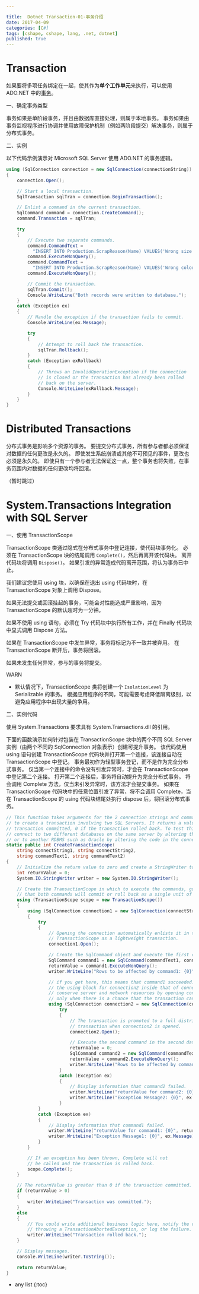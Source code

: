 ```yaml
---

title:  Dotnet Transaction-01-事务介绍
date: 2017-04-09
categories: [C#]
tags: [cshape, cshape, lang, .net, dotnet]
published: true
---
```



# Transaction

如果要将多项任务绑定在一起，使其作为**单个工作单元**来执行，可以使用 ADO.NET 中的[事务](https://msdn.microsoft.com/zh-cn/library/2k2hy99x(v=vs.100).aspx)。

一、确定事务类型

事务如果是单阶段事务，并且由数据库直接处理，则属于本地事务。 事务如果由事务监视程序进行协调并使用故障保护机制（例如两阶段提交）解决事务，则属于分布式事务。

二、实例

以下代码示例演示对 Microsoft SQL Server 使用 ADO.NET 的事务逻辑。

```c#
using (SqlConnection connection = new SqlConnection(connectionString))
{
    connection.Open();

    // Start a local transaction.
    SqlTransaction sqlTran = connection.BeginTransaction();

    // Enlist a command in the current transaction.
    SqlCommand command = connection.CreateCommand();
    command.Transaction = sqlTran;

    try
    {
        // Execute two separate commands.
        command.CommandText =
          "INSERT INTO Production.ScrapReason(Name) VALUES('Wrong size')";
        command.ExecuteNonQuery();
        command.CommandText =
          "INSERT INTO Production.ScrapReason(Name) VALUES('Wrong color')";
        command.ExecuteNonQuery();

        // Commit the transaction.
        sqlTran.Commit();
        Console.WriteLine("Both records were written to database.");
    }
    catch (Exception ex)
    {
        // Handle the exception if the transaction fails to commit.
        Console.WriteLine(ex.Message);

        try
        {
            // Attempt to roll back the transaction.
            sqlTran.Rollback();
        }
        catch (Exception exRollback)
        {
            // Throws an InvalidOperationException if the connection 
            // is closed or the transaction has already been rolled 
            // back on the server.
            Console.WriteLine(exRollback.Message);
        }
    }
}
```


# Distributed Transactions

分布式事务是影响多个资源的事务。 要提交分布式事务，所有参与者都必须保证对数据的任何更改是永久的。 即使发生系统崩溃或其他不可预见的事件，更改也必须是永久的。 
即使只有一个参与者无法保证这一点，整个事务也将失败，在事务范围内对数据的任何更改均将回滚。


（暂时跳过）


# System.Transactions Integration with SQL Server 


一、使用 TransactionScope

TransactionScope 类通过隐式在分布式事务中登记连接，使代码块事务化。 必须在 TransactionScope 块的结尾调用 `Complete()`，然后再离开该代码块。 
离开代码块将调用 `Dispose()`。 如果引发的异常造成代码离开范围，将认为事务已中止。

我们建议您使用 using 块，以确保在退出 using 代码块时，在 TransactionScope 对象上调用 Dispose。
 
如果无法提交或回滚挂起的事务，可能会对性能造成严重影响，因为 TransactionScope 的默认超时为一分钟。
 
如果不使用 using 语句，必须在 Try 代码块中执行所有工作，并在 Finally 代码块中显式调用 Dispose 方法。

如果在 TransactionScope 中发生异常，事务将标记为不一致并被弃用。 在 TransactionScope 断开后，事务将回滚。
 
如果未发生任何异常，参与的事务将提交。

<label class="label label-info">WARN</label>

- 默认情况下，TransactionScope 类将创建一个 `IsolationLevel` 为 Serializable 的事务。 根据应用程序的不同，可能需要考虑降低隔离级别，以避免应用程序中出现大量的争用。



二、实例代码

使用 System.Transactions 要求具有 System.Transactions.dll 的引用。


下面的函数演示如何针对包装在 TransactionScope 块中的两个不同 SQL Server 实例（由两个不同的 SqlConnection 对象表示）创建可提升事务。 
该代码使用 using 语句创建 TransactionScope 代码块并打开第一个连接，该连接自动在 TransactionScope 中登记。 
事务最初作为轻型事务登记，而不是作为完全分布式事务。 仅当第一个连接中的命令没有引发异常时，才会在 TransactionScope 中登记第二个连接。 
打开第二个连接后，事务将自动提升为完全分布式事务。 将会调用 Complete 方法，仅当未引发异常时，该方法才会提交事务。 
如果在 TransactionScope 代码块中的任意位置引发了异常，将不会调用 Complete，当在 TransactionScope 的 using 代码块结尾处执行 dispose 后，将回滚分布式事务。


```c#
// This function takes arguments for the 2 connection strings and commands in order
// to create a transaction involving two SQL Servers. It returns a value > 0 if the
// transaction committed, 0 if the transaction rolled back. To test this code, you can 
// connect to two different databases on the same server by altering the connection string,
// or to another RDBMS such as Oracle by altering the code in the connection2 code block.
static public int CreateTransactionScope(
    string connectString1, string connectString2,
    string commandText1, string commandText2)
{
    // Initialize the return value to zero and create a StringWriter to display results.
    int returnValue = 0;
    System.IO.StringWriter writer = new System.IO.StringWriter();

    // Create the TransactionScope in which to execute the commands, guaranteeing
    // that both commands will commit or roll back as a single unit of work.
    using (TransactionScope scope = new TransactionScope())
    {
        using (SqlConnection connection1 = new SqlConnection(connectString1))
        {
            try
            {
                // Opening the connection automatically enlists it in the 
                // TransactionScope as a lightweight transaction.
                connection1.Open();

                // Create the SqlCommand object and execute the first command.
                SqlCommand command1 = new SqlCommand(commandText1, connection1);
                returnValue = command1.ExecuteNonQuery();
                writer.WriteLine("Rows to be affected by command1: {0}", returnValue);

                // if you get here, this means that command1 succeeded. By nesting
                // the using block for connection2 inside that of connection1, you
                // conserve server and network resources by opening connection2 
                // only when there is a chance that the transaction can commit.   
                using (SqlConnection connection2 = new SqlConnection(connectString2))
                    try
                    {
                        // The transaction is promoted to a full distributed
                        // transaction when connection2 is opened.
                        connection2.Open();

                        // Execute the second command in the second database.
                        returnValue = 0;
                        SqlCommand command2 = new SqlCommand(commandText2, connection2);
                        returnValue = command2.ExecuteNonQuery();
                        writer.WriteLine("Rows to be affected by command2: {0}", returnValue);
                    }
                    catch (Exception ex)
                    {
                        // Display information that command2 failed.
                        writer.WriteLine("returnValue for command2: {0}", returnValue);
                        writer.WriteLine("Exception Message2: {0}", ex.Message);
                    }
            }
            catch (Exception ex)
            {
                // Display information that command1 failed.
                writer.WriteLine("returnValue for command1: {0}", returnValue);
                writer.WriteLine("Exception Message1: {0}", ex.Message);
            }
        }

        // If an exception has been thrown, Complete will not 
        // be called and the transaction is rolled back.
        scope.Complete();
    }

    // The returnValue is greater than 0 if the transaction committed.
    if (returnValue > 0)
    {
        writer.WriteLine("Transaction was committed.");
    }
    else
    {
        // You could write additional business logic here, notify the caller by
        // throwing a TransactionAbortedException, or log the failure.
        writer.WriteLine("Transaction rolled back.");
    }

    // Display messages.
    Console.WriteLine(writer.ToString());

    return returnValue;
}
```

  * any list
  {:toc}
